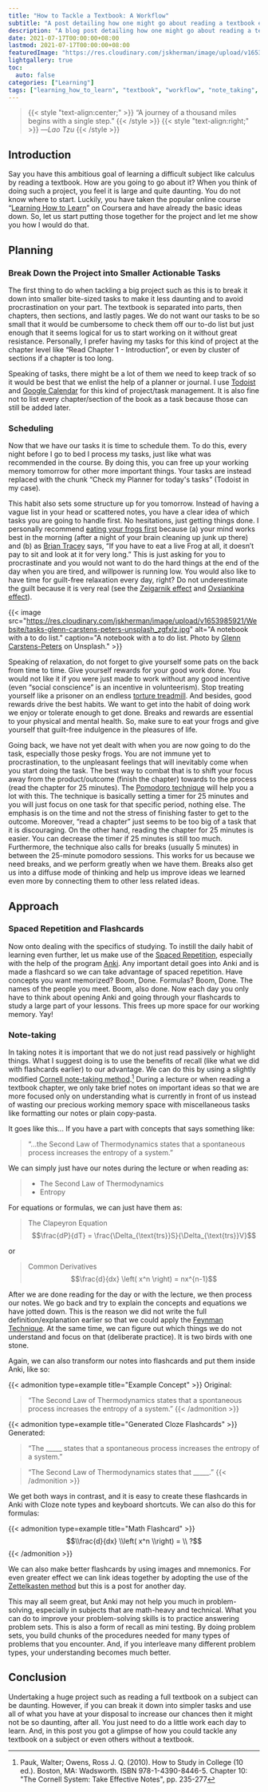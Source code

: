 ```yaml
---
title: "How to Tackle a Textbook: A Workflow"
subtitle: "A post detailing how one might go about reading a textbook effectively."
description: "A blog post detailing how one might go about reading a textbook effectively."
date: 2021-07-17T00:00:00+08:00
lastmod: 2021-07-17T00:00:00+08:00
featuredImage: "https://res.cloudinary.com/jskherman/image/upload/v1653988709/Website/tasks-glenn-carstens-peters-unsplash_banner_aqk501.jpg"
lightgallery: true
toc:
  auto: false
categories: ["Learning"]
tags: ["learning_how_to_learn", "textbook", "workflow", "note_taking", "spaced_repetition"]
---
```


<!--more-->

> {{< style "text-align:center;" >}} “A journey of a thousand miles begins with a single step.” {{< /style >}}
> {{< style "text-align:right;" >}} —*Lao Tzu* {{< /style >}}

## Introduction

Say you have this ambitious goal of learning a difficult subject like calculus by reading a textbook. How are you going to go about it? When you think of doing such a project, you feel it is large and quite daunting. You do not know where to start. Luckily, you have taken the popular online course “[Learning How to Learn](https://www.coursera.org/learn/learning-how-to-learn/)” on Coursera and have already the basic ideas down. So, let us start putting those together for the project and let me show you how I would do that.

## Planning

### Break Down the Project into Smaller Actionable Tasks

The first thing to do when tackling a big project such as this is to break it down into smaller bite-sized tasks to make it less daunting and to avoid procrastination on your part. The textbook is separated into parts, then chapters, then sections, and lastly pages. We do not want our tasks to be so small that it would be cumbersome to check them off our to-do list but just enough that it seems logical for us to start working on it without great resistance. Personally, I prefer having my tasks for this kind of project at the chapter level like “Read Chapter 1 - Introduction”, or even by cluster of sections if a chapter is too long.

Speaking of tasks, there might be a lot of them we need to keep track of so it would be best that we enlist the help of a planner or journal. I use [Todoist](https://todoist.com/) and [Google Calendar](https://www.google.com/calendar/about/) for this kind of project/task management. It is also fine not to list every chapter/section of the book as a task because those can still be added later.

### Scheduling

Now that we have our tasks it is time to schedule them. To do this, every night before I go to bed I process my tasks, just like what was recommended in the course. By doing this, you can free up your working memory tomorrow for other more important things. Your tasks are instead replaced with the chunk “Check my Planner for today's tasks” (Todoist in my case).

This habit also sets some structure up for you tomorrow. Instead of having a vague list in your head or scattered notes, you have a clear idea of which tasks you are going to handle first. No hesitations, just getting things done. I personally recommend [eating your frogs first](https://feld.com/archives/2021/05/eat-your-frogs-first-thing-in-the-morning.html) because (a) your mind works best in the morning (after a night of your brain cleaning up junk up there) and (b) as [Brian Tracey](https://www.briantracy.com/blog/time-management/the-truth-about-frogs/) says, “If you have to eat a live Frog at all, it doesn’t pay to sit and look at it for very long.” This is just asking for you to procrastinate and you would not want to do the hard things at the end of the day when you are tired, and willpower is running low. You would also like to have time for guilt-free relaxation every day, right? Do not underestimate the guilt because it is very real (see the [Zeigarnik effect](https://www.wikiwand.com/en/Zeigarnik_effect) and [Ovsiankina effect](https://www.wikiwand.com/en/Ovsiankina_effect)).


{{< image src="https://res.cloudinary.com/jskherman/image/upload/v1653985921/Website/tasks-glenn-carstens-peters-unsplash_zgfxlz.jpg" alt="A notebook with a to do list." caption="A notebook with a to do list. Photo by [Glenn Carstens-Peters](https://unsplash.com/@glenncarstenspeters) on Unsplash." >}}

Speaking of relaxation, do not forget to give yourself some pats on the back from time to time. Give yourself rewards for your good work done. You would not like it if you were just made to work without any good incentive (even “social conscience” is an incentive in volunteerism). Stop treating yourself like a prisoner on an endless [torture treadmill](https://daily.jstor.org/treadmills-were-meant-to-be-atonement-machines/). And besides, good rewards drive the best habits. We want to get into the habit of doing work we enjoy or tolerate enough to get done. Breaks and rewards are essential to your physical and mental health. So, make sure to eat your frogs and give yourself that guilt-free indulgence in the pleasures of life.

Going back, we have not yet dealt with when you are now going to do the task, especially those pesky frogs. You are not immune yet to procrastination, to the unpleasant feelings that will inevitably come when you start doing the task. The best way to combat that is to shift your focus away from the product/outcome (finish the chapter) towards to the process (read the chapter for 25 minutes). The [Pomodoro technique](http://www.baomee.info/pdf/technique/1.pdf) will help you a lot with this. The technique is basically setting a timer for 25 minutes and you will just focus on one task for that specific period, nothing else. The emphasis is on the time and not the stress of finishing faster to get to the outcome. Moreover, “read a chapter” just seems to be too big of a task that it is discouraging. On the other hand, reading the chapter for 25 minutes is easier. You can decrease the timer if 25 minutes is still too much. Furthermore, the technique also calls for breaks (usually 5 minutes) in between the 25-minute pomodoro sessions. This works for us because we need breaks, and we perform greatly when we have them. Breaks also get us into a diffuse mode of thinking and help us improve ideas we learned even more by connecting them to other less related ideas.

## Approach

### Spaced Repetition and Flashcards

Now onto dealing with the specifics of studying. To instill the daily habit of learning even further, let us make use of the [Spaced Repetition](https://www.gwern.net/Spaced-repetitions), especially with the help of the program [Anki](https://apps.ankiweb.net). Any important detail goes into Anki and is made a flashcard so we can take advantage of spaced repetition. Have concepts you want memorized? Boom, Done. Formulas? Boom, Done. The names of the people you meet. Boom, also done. Now each day you only have to think about opening Anki and going through your flashcards to study a large part of your lessons. This frees up more space for our working memory. Yay!

### Note-taking

In taking notes it is important that we do not just read passively or highlight things. What I suggest doing is to use the benefits of recall (like what we did with flashcards earlier) to our advantage. We can do this by using a slightly modified [Cornell note-taking method](https://lsc.cornell.edu/how-to-study/taking-notes/cornell-note-taking-system/).[^1] During a lecture or when reading a textbook chapter, we only take brief notes on important ideas so that we are more focused only on understanding what is currently in front of us instead of wasting our precious working memory space with miscellaneous tasks like formatting our notes or plain copy-pasta.

It goes like this... If you have a part with concepts that says something like:

> “...the Second Law of Thermodynamics states that a spontaneous process increases the entropy of a system.”

We can simply just have our notes during the lecture or when reading as:

> * The Second Law of Thermodynamics
> * Entropy

For equations or formulas, we can just have them as:

> The Clapeyron Equation
> $$\frac{dP}{dT} = \frac{\Delta_{\text{trs}}S}{\Delta_{\text{trs}}V}$$ 

or

> Common Derivatives
> $$\frac{d}{dx} \left( x^n \right) = nx^{n-1}$$

After we are done reading for the day or with the lecture, we then process our notes. We go back and try to explain the concepts and equations we have jotted down. This is the reason we did not write the full definition/explanation earlier so that we could apply the [Feynman Technique](https://fs.blog/2021/02/feynman-learning-technique/). At the same time, we can figure out which things we do not understand and focus on that (deliberate practice). It is two birds with one stone.

Again, we can also transform our notes into flashcards and put them inside Anki, like so:

{{< admonition type=example title="Example Concept" >}}
Original:
> “The Second Law of Thermodynamics states that a spontaneous process increases the entropy of a system.”
{{< /admonition >}}

{{< admonition type=example title="Generated Cloze Flashcards" >}}
Generated:
> “The _____ states that a spontaneous process increases the entropy of a system.”

> “The Second Law of Thermodynamics states that _____.”
{{< /admonition >}}

We get both ways in contrast, and it is easy to create these flashcards in Anki with Cloze note types and keyboard shortcuts. We can also do this for formulas:

{{< admonition type=example title="Math Flashcard" >}}
$$\\frac{d}{dx} \\left( x^n \\right) = \\ ?$$
{{< /admonition >}}

We can also make better flashcards by using images and mnemonics. For even greater effect we can link ideas together by adopting the use of the [Zettelkasten method](https://zettelkasten.de/posts/overview/) but this is a post for another day.

This may all seem great, but Anki may not help you much in problem-solving, especially in subjects that are math-heavy and technical. What you can do to improve your problem-solving skills is to practice answering problem sets. This is also a form of recall as mini testing. By doing problem sets, you build chunks of the procedures needed for many types of problems that you encounter. And, if you interleave many different problem types, your understanding becomes much better.

## Conclusion

Undertaking a huge project such as reading a full textbook on a subject can be daunting. However, if you can break it down into simpler tasks and use all of what you have at your disposal to increase our chances then it might not be so daunting, after all. You just need to do a little work each day to learn. And, in this post you got a glimpse of how you could tackle any textbook on a subject or even others without a textbook.

[^1]: Pauk, Walter; Owens, Ross J. Q. (2010). How to Study in College (10 ed.). Boston, MA: Wadsworth. ISBN 978-1-4390-8446-5. Chapter 10: "The Cornell System: Take Effective Notes", pp. 235-277